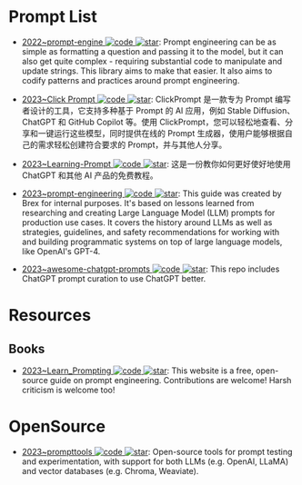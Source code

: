 # Prompt List

- [2022~prompt-engine ![code](https://ng-tech.icu/assets/code.svg) ![star](https://img.shields.io/github/stars/microsoft/prompt-engine)](https://github.com/microsoft/prompt-engine): Prompt engineering can be as simple as formatting a question and passing it to the model, but it can also get quite complex - requiring substantial code to manipulate and update strings. This library aims to make that easier. It also aims to codify patterns and practices around prompt engineering.

- [2023~Click Prompt ![code](https://ng-tech.icu/assets/code.svg) ![star](https://img.shields.io/github/stars/prompt-engineering/click-prompt)](https://github.com/prompt-engineering/click-prompt): ClickPrompt 是一款专为 Prompt 编写者设计的工具，它支持多种基于 Prompt 的 AI 应用，例如 Stable Diffusion、ChatGPT 和 GitHub Copilot 等。使用 ClickPrompt，您可以轻松地查看、分享和一键运行这些模型，同时提供在线的 Prompt 生成器，使用户能够根据自己的需求轻松创建符合要求的 Prompt，并与其他人分享。

- [2023~Learning-Prompt ![code](https://ng-tech.icu/assets/code.svg) ![star](https://img.shields.io/github/stars/thinkingjimmy/Learning-Prompt)](https://github.com/thinkingjimmy/Learning-Prompt): 这是一份教你如何更好使好地使用 ChatGPT 和其他 AI 产品的免费教程。

- [2023~prompt-engineering ![code](https://ng-tech.icu/assets/code.svg) ![star](https://img.shields.io/github/stars/brexhq/prompt-engineering)](https://github.com/brexhq/prompt-engineering): This guide was created by Brex for internal purposes. It's based on lessons learned from researching and creating Large Language Model (LLM) prompts for production use cases. It covers the history around LLMs as well as strategies, guidelines, and safety recommendations for working with and building programmatic systems on top of large language models, like OpenAI's GPT-4.

- [2023~awesome-chatgpt-prompts ![code](https://ng-tech.icu/assets/code.svg) ![star](https://img.shields.io/github/stars/f/awesome-chatgpt-prompts)](https://github.com/f/awesome-chatgpt-prompts): This repo includes ChatGPT prompt curation to use ChatGPT better.

# Resources

## Books

- [2023~Learn_Prompting ![code](https://ng-tech.icu/assets/code.svg) ![star](https://img.shields.io/github/stars/trigaten/Learn_Prompting)](https://github.com/trigaten/Learn_Prompting): This website is a free, open-source guide on prompt engineering. Contributions are welcome! Harsh criticism is welcome too!

# OpenSource

- [2023~prompttools ![code](https://ng-tech.icu/assets/code.svg) ![star](https://img.shields.io/github/stars/hegelai/prompttools)](https://github.com/hegelai/prompttools): Open-source tools for prompt testing and experimentation, with support for both LLMs (e.g. OpenAI, LLaMA) and vector databases (e.g. Chroma, Weaviate).
